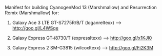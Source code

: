 Manifest for building CyanogenMod 13 (Marshmallow) and Resurrection Remix (Marshmallow) for:

1. Galaxy Ace 3 LTE GT-S7275R/B/T (loganreltexx) --> http://goo.gl/L4WSqe

2. Galaxy Express GT-i8730/T (expressltexx) --> http://goo.gl/x1KJl0

3. Galaxy Express 2 SM-G3815 (wilcoxltexx) --> http://goo.gl/Fi2K3M
